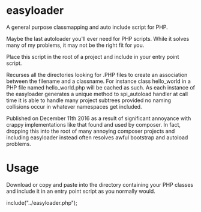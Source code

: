 # easyloader
A general purpose classmapping and auto include script for PHP.

  
  Maybe the last autoloader you'll ever need for PHP scripts.  While it solves many of my problems,
  it may not be the right fit for you.
  
  Place this script in the root of a project and include in your entry point script.
  
  Recurses all the directories looking for .PHP files to create an association between
  the filename and a classname.  For instance class hello_world in a PHP file named hello_world.php 
  will be cached as such.   As each instance of the easyloader generates a unique method to 
  spi_autoload handler at call time it is able to handle many project subtrees provided
  no naming collisions occur in whatever namespaces get included.
  
  Published on December 11th 2016 as a result of significant annoyance with crappy implementations
  like that found and used by composer.  In fact, dropping this into the root of many annoying 
  composer projects and including easyloader instead often resolves awful bootstrap and autoload 
  problems.

# Usage

Download or copy and paste into the directory containing your PHP classes and include it
in an entry point script as you normally would.

include("../easyloader.php");


